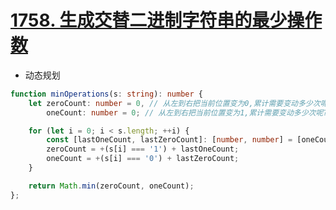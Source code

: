 
# [1758. 生成交替二进制字符串的最少操作数](https://leetcode-cn.com/problems/minimum-changes-to-make-alternating-binary-string/)

- 动态规划

```ts
function minOperations(s: string): number {
    let zeroCount: number = 0, // 从左到右把当前位置变为0,累计需要变动多少次呢?
        oneCount: number = 0; // 从左到右把当前位置变为1,累计需要变动多少次呢?

    for (let i = 0; i < s.length; ++i) {
        const [lastOneCount, lastZeroCount]: [number, number] = [oneCount, zeroCount];
        zeroCount = +(s[i] === '1') + lastOneCount;
        oneCount = +(s[i] === '0') + lastZeroCount;
    }

    return Math.min(zeroCount, oneCount);
};
```
